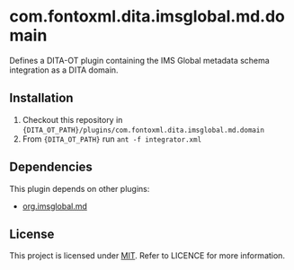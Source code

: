 # com.fontoxml.dita.imsglobal.md.domain

Defines a DITA-OT plugin containing the IMS Global metadata schema integration as a DITA domain.

## Installation

1. Checkout this repository in ```{DITA_OT_PATH}/plugins/com.fontoxml.dita.imsglobal.md.domain```
2. From ```{DITA_OT_PATH}``` run ```ant -f integrator.xml```

## Dependencies

This plugin depends on other plugins:

- [org.imsglobal.md](https://github.com/FontoXML/dita-ot-plugin-imsglobal-md)

## License

This project is licensed under [MIT](http://www.opensource.org/licenses/mit-license.php "Read more about the MIT license form"). Refer to LICENCE for more information.
